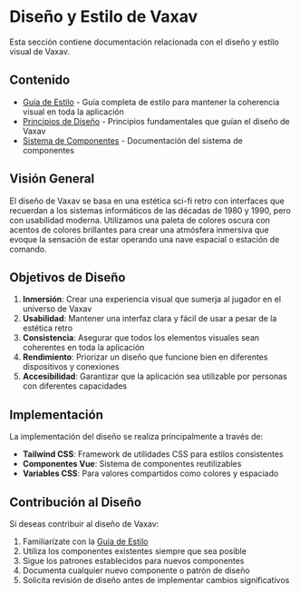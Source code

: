 # Diseño y Estilo de Vaxav

Esta sección contiene documentación relacionada con el diseño y estilo visual de Vaxav.

## Contenido

- [Guía de Estilo](./style-guide.md) - Guía completa de estilo para mantener la coherencia visual en toda la aplicación
- [Principios de Diseño](./design-principles.md) - Principios fundamentales que guían el diseño de Vaxav
- [Sistema de Componentes](../components/README.md) - Documentación del sistema de componentes

## Visión General

El diseño de Vaxav se basa en una estética sci-fi retro con interfaces que recuerdan a los sistemas informáticos de las décadas de 1980 y 1990, pero con usabilidad moderna. Utilizamos una paleta de colores oscura con acentos de colores brillantes para crear una atmósfera inmersiva que evoque la sensación de estar operando una nave espacial o estación de comando.

## Objetivos de Diseño

1. **Inmersión**: Crear una experiencia visual que sumerja al jugador en el universo de Vaxav
2. **Usabilidad**: Mantener una interfaz clara y fácil de usar a pesar de la estética retro
3. **Consistencia**: Asegurar que todos los elementos visuales sean coherentes en toda la aplicación
4. **Rendimiento**: Priorizar un diseño que funcione bien en diferentes dispositivos y conexiones
5. **Accesibilidad**: Garantizar que la aplicación sea utilizable por personas con diferentes capacidades

## Implementación

La implementación del diseño se realiza principalmente a través de:

- **Tailwind CSS**: Framework de utilidades CSS para estilos consistentes
- **Componentes Vue**: Sistema de componentes reutilizables
- **Variables CSS**: Para valores compartidos como colores y espaciado

## Contribución al Diseño

Si deseas contribuir al diseño de Vaxav:

1. Familiarízate con la [Guía de Estilo](./style-guide.md)
2. Utiliza los componentes existentes siempre que sea posible
3. Sigue los patrones establecidos para nuevos componentes
4. Documenta cualquier nuevo componente o patrón de diseño
5. Solicita revisión de diseño antes de implementar cambios significativos

